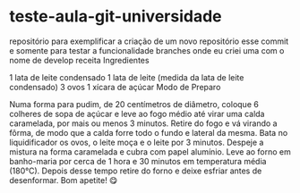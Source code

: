 # teste-aula-git-universidade
repositório para exemplificar a criação de um novo repositório 
esse commit e somente para testar a funcionalidade branches onde eu criei uma com o nome de develop 
receita
Ingredientes

1 lata de leite condensado
1 lata de leite (medida da lata de leite condensado)
3 ovos
1 xícara de açúcar
Modo de Preparo

Numa forma para pudim, de 20 centímetros de diâmetro, coloque 6 colheres de sopa de açúcar e leve ao fogo médio até virar uma calda caramelada, por mais ou menos 3 minutos.
Retire do fogo e vá virando a fôrma, de modo que a calda forre todo o fundo e lateral da mesma.
Bata no liquidificador os ovos, o leite moça e o leite por 3 minutos.
Despeje a mistura na forma caramelada e cubra com papel alumínio.
Leve ao forno em banho-maria por cerca de 1 hora e 30 minutos em temperatura média (180°C).
Depois desse tempo retire do forno e deixe esfriar antes de desenformar.
Bom apetite! 😋
